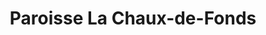 ---
title: Paroisse La Chaux-de-Fonds
name: La Chaux-de-Fonds
site: https://www.eren-cdf.ch/
territoire:
  - La Sagne
  - Les Planchettes
  - La Chaux-de-Fonds
NPA:
  - 2300
  - 2301
  - 2302
  - 2303
  - 2304
  - 2314 
  - 2322
  - 2325
  - 2333
  - 2616
meta:
  - Le Crêt-du-Locle	
  - La Cibourg	
---